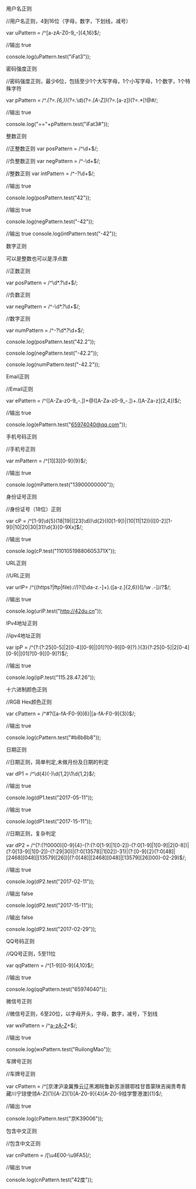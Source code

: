 用户名正则

//用户名正则，4到16位（字母，数字，下划线，减号）

var uPattern = /^[a-zA-Z0-9_-]{4,16}$/;

//输出 true

console.log(uPattern.test("iFat3"));

密码强度正则

//密码强度正则，最少6位，包括至少1个大写字母，1个小写字母，1个数字，1个特殊字符

var pPattern = /^.*(?=.{6,})(?=.*\d)(?=.*[A-Z])(?=.*[a-z])(?=.*[!@#$%^&*? ]).*$/;

//输出 true

console.log("=="+pPattern.test("iFat3#"));

整数正则

//正整数正则
var posPattern = /^\d+$/;

//负整数正则
var negPattern = /^-\d+$/;

//整数正则
var intPattern = /^-?\d+$/;

//输出 true

console.log(posPattern.test("42"));

//输出 true

console.log(negPattern.test("-42"));

//输出 true
console.log(intPattern.test("-42"));

数字正则

可以是整数也可以是浮点数

//正数正则

var posPattern = /^\d*\.?\d+$/;

//负数正则

var negPattern = /^-\d*\.?\d+$/;

//数字正则

var numPattern = /^-?\d*\.?\d+$/;

console.log(posPattern.test("42.2"));

console.log(negPattern.test("-42.2"));

console.log(numPattern.test("-42.2"));

Email正则

//Email正则

var ePattern = /^([A-Za-z0-9_\-\.])+\@([A-Za-z0-9_\-\.])+\.([A-Za-z]{2,4})$/;

//输出 true

console.log(ePattern.test("65974040@qq.com"));

手机号码正则

//手机号正则

var mPattern = /^[1][3][0-9]{9}$/;

//输出 true

console.log(mPattern.test("13900000000"));

身份证号正则

//身份证号（18位）正则

var cP = /^[1-9]\d{5}(18|19|([23]\d))\d{2}((0[1-9])|(10|11|12))(([0-2][1-9])|10|20|30|31)\d{3}[0-9Xx]$/;

//输出 true

console.log(cP.test("11010519880605371X"));

URL正则

//URL正则

var urlP= /^((https?|ftp|file):\/\/)?([\da-z\.-]+)\.([a-z\.]{2,6})([\/\w \.-]*)*\/?$/;

//输出 true

console.log(urlP.test("http://42du.cn"));

IPv4地址正则

//ipv4地址正则

var ipP = /^(?:(?:25[0-5]|2[0-4][0-9]|[01]?[0-9][0-9]?)\.){3}(?:25[0-5]|2[0-4][0-9]|[01]?[0-9][0-9]?)$/;

//输出 true

console.log(ipP.test("115.28.47.26"));

十六进制颜色正则

//RGB Hex颜色正则

var cPattern = /^#?([a-fA-F0-9]{6}|[a-fA-F0-9]{3})$/;

//输出 true

console.log(cPattern.test("#b8b8b8"));

日期正则

//日期正则，简单判定,未做月份及日期的判定

var dP1 = /^\d{4}(\-)\d{1,2}\1\d{1,2}$/;

//输出 true

console.log(dP1.test("2017-05-11"));

//输出 true

console.log(dP1.test("2017-15-11"));

//日期正则，复杂判定

var dP2 = /^(?:(?!0000)[0-9]{4}-(?:(?:0[1-9]|1[0-2])-(?:0[1-9]|1[0-9]|2[0-8])|(?:0[13-9]|1[0-2])-(?:29|30)|(?:0[13578]|1[02])-31)|(?:[0-9]{2}(?:0[48]|[2468][048]|[13579][26])|(?:0[48]|[2468][048]|[13579][26])00)-02-29)$/;

//输出 true

console.log(dP2.test("2017-02-11"));

//输出 false

console.log(dP2.test("2017-15-11"));

//输出 false

console.log(dP2.test("2017-02-29"));

QQ号码正则

//QQ号正则，5至11位

var qqPattern = /^[1-9][0-9]{4,10}$/;

//输出 true

console.log(qqPattern.test("65974040"));

微信号正则

//微信号正则，6至20位，以字母开头，字母，数字，减号，下划线

var wxPattern = /^[a-zA-Z]([-_a-zA-Z0-9]{5,19})+$/;

//输出 true

console.log(wxPattern.test("RuilongMao"));

车牌号正则

//车牌号正则

var cPattern = /^[京津沪渝冀豫云辽黑湘皖鲁新苏浙赣鄂桂甘晋蒙陕吉闽贵粤青藏川宁琼使领A-Z]{1}[A-Z]{1}[A-Z0-9]{4}[A-Z0-9挂学警港澳]{1}$/;

//输出 true

console.log(cPattern.test("京K39006"));

包含中文正则

//包含中文正则

var cnPattern = /[\u4E00-\u9FA5]/;

//输出 true

console.log(cnPattern.test("42度"));

